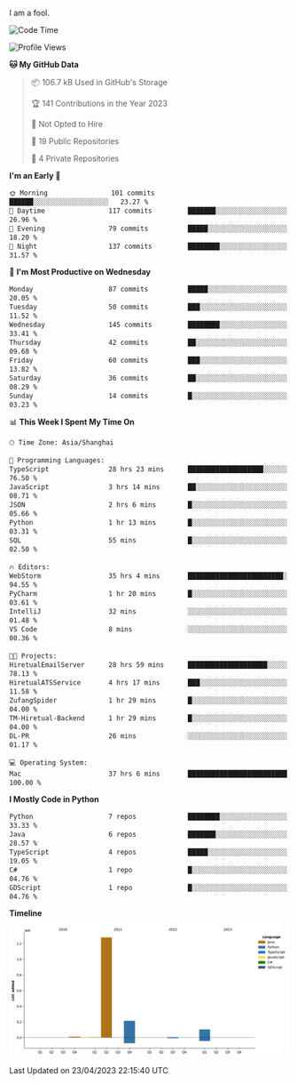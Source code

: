 I am a fool.

<!--START_SECTION:waka-->
![Code Time](http://img.shields.io/badge/Code%20Time-346%20hrs%204%20mins-blue)

![Profile Views](http://img.shields.io/badge/Profile%20Views-6-blue)

**🐱 My GitHub Data** 

> 📦 106.7 kB Used in GitHub's Storage 
 > 
> 🏆 141 Contributions in the Year 2023
 > 
> 🚫 Not Opted to Hire
 > 
> 📜 19 Public Repositories 
 > 
> 🔑 4 Private Repositories 
 > 
**I'm an Early 🐤** 

```text
🌞 Morning                101 commits         ██████░░░░░░░░░░░░░░░░░░░   23.27 % 
🌆 Daytime                117 commits         ███████░░░░░░░░░░░░░░░░░░   26.96 % 
🌃 Evening                79 commits          █████░░░░░░░░░░░░░░░░░░░░   18.20 % 
🌙 Night                  137 commits         ████████░░░░░░░░░░░░░░░░░   31.57 % 
```
📅 **I'm Most Productive on Wednesday** 

```text
Monday                   87 commits          █████░░░░░░░░░░░░░░░░░░░░   20.05 % 
Tuesday                  50 commits          ███░░░░░░░░░░░░░░░░░░░░░░   11.52 % 
Wednesday                145 commits         ████████░░░░░░░░░░░░░░░░░   33.41 % 
Thursday                 42 commits          ██░░░░░░░░░░░░░░░░░░░░░░░   09.68 % 
Friday                   60 commits          ███░░░░░░░░░░░░░░░░░░░░░░   13.82 % 
Saturday                 36 commits          ██░░░░░░░░░░░░░░░░░░░░░░░   08.29 % 
Sunday                   14 commits          █░░░░░░░░░░░░░░░░░░░░░░░░   03.23 % 
```


📊 **This Week I Spent My Time On** 

```text
🕑︎ Time Zone: Asia/Shanghai

💬 Programming Languages: 
TypeScript               28 hrs 23 mins      ███████████████████░░░░░░   76.50 % 
JavaScript               3 hrs 14 mins       ██░░░░░░░░░░░░░░░░░░░░░░░   08.71 % 
JSON                     2 hrs 6 mins        █░░░░░░░░░░░░░░░░░░░░░░░░   05.66 % 
Python                   1 hr 13 mins        █░░░░░░░░░░░░░░░░░░░░░░░░   03.31 % 
SQL                      55 mins             █░░░░░░░░░░░░░░░░░░░░░░░░   02.50 % 

🔥 Editors: 
WebStorm                 35 hrs 4 mins       ████████████████████████░   94.55 % 
PyCharm                  1 hr 20 mins        █░░░░░░░░░░░░░░░░░░░░░░░░   03.61 % 
IntelliJ                 32 mins             ░░░░░░░░░░░░░░░░░░░░░░░░░   01.48 % 
VS Code                  8 mins              ░░░░░░░░░░░░░░░░░░░░░░░░░   00.36 % 

🐱‍💻 Projects: 
HiretualEmailServer      28 hrs 59 mins      ████████████████████░░░░░   78.13 % 
HiretualATSService       4 hrs 17 mins       ███░░░░░░░░░░░░░░░░░░░░░░   11.58 % 
ZufangSpider             1 hr 29 mins        █░░░░░░░░░░░░░░░░░░░░░░░░   04.00 % 
TM-Hiretual-Backend      1 hr 29 mins        █░░░░░░░░░░░░░░░░░░░░░░░░   04.00 % 
DL-PR                    26 mins             ░░░░░░░░░░░░░░░░░░░░░░░░░   01.17 % 

💻 Operating System: 
Mac                      37 hrs 6 mins       █████████████████████████   100.00 % 
```

**I Mostly Code in Python** 

```text
Python                   7 repos             ████████░░░░░░░░░░░░░░░░░   33.33 % 
Java                     6 repos             ███████░░░░░░░░░░░░░░░░░░   28.57 % 
TypeScript               4 repos             █████░░░░░░░░░░░░░░░░░░░░   19.05 % 
C#                       1 repo              █░░░░░░░░░░░░░░░░░░░░░░░░   04.76 % 
GDScript                 1 repo              █░░░░░░░░░░░░░░░░░░░░░░░░   04.76 % 
```



**Timeline**

![Lines of Code chart](https://raw.githubusercontent.com/VeejaLiu/VeejaLiu/master/assets/bar_graph.png)


 Last Updated on 23/04/2023 22:15:40 UTC
<!--END_SECTION:waka-->
